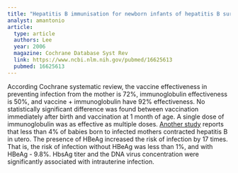 ```yaml
---
title: "Hepatitis B immunisation for newborn infants of hepatitis B surface antigen-positive mothers"
analyst: amantonio
article:
  type: article
  authors: Lee
  year: 2006
  magazine: Cochrane Database Syst Rev
  link: https://www.ncbi.nlm.nih.gov/pubmed/16625613
  pubmed: 16625613
---
```


According Cochrane systematic review, the vaccine effectiveness in preventing infection from the mother is 72%, immunoglobulin effectiveness is 50%, and vaccine + immunoglobulin have 92% effectiveness. No statistically significant difference was found between vaccination immediately after birth and vaccination at 1 month of age. A single dose of immunoglobulin was as effective as multiple doses.
[Another study](http://onlinelibrary.wiley.com/doi/10.1002/jmv.2187/abstract) reports that less than 4% of babies born to infected mothers contracted hepatitis B in utero. The presence of HBeAg increased the risk of infection by 17 times. That is, the risk of infection without HBeAg was less than 1%, and with HBeAg - 9.8%. HbsAg titer and the DNA virus concentration were significantly associated with intrauterine infection.
